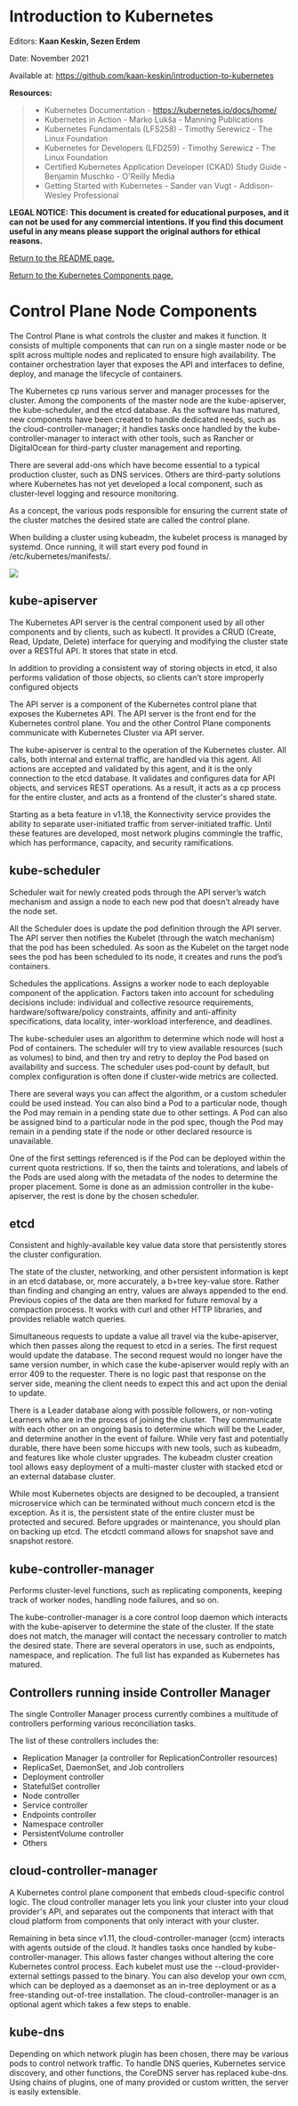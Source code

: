 # Introduction to Kubernetes

Editors: **Kaan Keskin, Sezen Erdem**

Date: November 2021

Available at: https://github.com/kaan-keskin/introduction-to-kubernetes

**Resources:**

> - Kubernetes Documentation - https://kubernetes.io/docs/home/
> - Kubernetes in Action - Marko Lukša - Manning Publications
> - Kubernetes Fundamentals (LFS258) - Timothy Serewicz - The Linux Foundation
> - Kubernetes for Developers (LFD259) - Timothy Serewicz - The Linux Foundation
> - Certified Kubernetes Application Developer (CKAD) Study Guide - Benjamin Muschko - O'Reilly Media
> - Getting Started with Kubernetes - Sander van Vugt - Addison-Wesley Professional

**LEGAL NOTICE: This document is created for educational purposes, and it can not be used for any commercial intentions. If you find this document useful in any means please support the original authors for ethical reasons.** 

[Return to the README page.](README.md)

[Return to the Kubernetes Components page.](KubernetesComponents.md)

# Control Plane Node Components

The Control Plane is what controls the cluster and makes it function. It consists of multiple components that can run on a single master node or be split across multiple nodes and replicated to ensure high availability. The container orchestration layer that exposes the API and interfaces to define, deploy, and manage the lifecycle of containers.

The Kubernetes cp runs various server and manager processes for the cluster. Among the components of the master node are the kube-apiserver, the kube-scheduler, and the etcd database. As the software has matured, new components have been created to handle dedicated needs, such as the cloud-controller-manager; it handles tasks once handled by the kube-controller-manager to interact with other tools, such as Rancher or DigitalOcean for third-party cluster management and reporting. 

There are several add-ons which have become essential to a typical production cluster, such as DNS services. Others are third-party solutions where Kubernetes has not yet developed a local component, such as cluster-level logging and resource monitoring.

As a concept, the various pods responsible for ensuring the current state of the cluster matches the desired state are called the control plane.

When building a cluster using kubeadm, the kubelet process is managed by systemd. Once running, it will start every pod found in /etc/kubernetes/manifests/.

<img src=".\images\p2_kubernetes_components.jpg"/>

## kube-apiserver

The Kubernetes API server is the central component used by all other components and by clients, such as kubectl. It provides a CRUD (Create, Read, Update, Delete) interface for querying and modifying the cluster state over a RESTful API. It stores that state in etcd.

In addition to providing a consistent way of storing objects in etcd, it also performs validation of those objects, so clients can’t store improperly configured objects 

The API server is a component of the Kubernetes control plane that exposes the Kubernetes API. The API server is the front end for the Kubernetes control plane. You and the other Control Plane components communicate with Kubernetes Cluster via API server.

The kube-apiserver is central to the operation of the Kubernetes cluster. All calls, both internal and external traffic, are handled via this agent. All actions are accepted and validated by this agent, and it is the only connection to the etcd database. It validates and configures data for API objects, and services REST operations. As a result, it acts as a cp process for the entire cluster, and acts as a frontend of the cluster's shared state.

Starting as a beta feature in v1.18, the Konnectivity service provides the ability to separate user-initiated traffic from server-initiated traffic. Until these features are developed, most network plugins commingle the traffic, which has performance, capacity, and security ramifications.

## kube-scheduler

Scheduler wait for newly created pods through the API server’s watch mechanism and assign a node to each new pod that doesn’t already have the node set.

All the Scheduler does is update the pod definition through the API server. The API server then notifies the Kubelet (through the watch mechanism) that the pod has been scheduled. As soon as the Kubelet on the target node sees the pod has been scheduled to its node, it creates and runs the pod’s containers.

Schedules the applications. Assigns a worker node to each deployable component of the application. Factors taken into account for scheduling decisions include: individual and collective resource requirements, hardware/software/policy constraints, affinity and anti-affinity specifications, data locality, inter-workload interference, and deadlines.

The kube-scheduler uses an algorithm to determine which node will host a Pod of containers. The scheduler will try to view available resources (such as volumes) to bind, and then try and retry to deploy the Pod based on availability and success. The scheduler uses pod-count by default, but complex configuration is often done if cluster-wide metrics are collected.

There are several ways you can affect the algorithm, or a custom scheduler could be used instead. You can also bind a Pod to a particular node, though the Pod may remain in a pending state due to other settings. A Pod can also be assigned bind to a particular node in the pod spec, though the Pod may remain in a pending state if the node or other declared resource is unavailable.

One of the first settings referenced is if the Pod can be deployed within the current quota restrictions. If so, then the taints and tolerations, and labels of the Pods are used along with the metadata of the nodes to determine the proper placement. Some is done as an admission controller in the kube-apiserver, the rest is done by the chosen scheduler.

## etcd

Consistent and highly-available key value data store that persistently stores the cluster configuration.

The state of the cluster, networking, and other persistent information is kept in an etcd database, or, more accurately, a b+tree key-value store. Rather than finding and changing an entry, values are always appended to the end. Previous copies of the data are then marked for future removal by a compaction process. It works with curl and other HTTP libraries, and provides reliable watch queries.

Simultaneous requests to update a value all travel via the kube-apiserver, which then passes along the request to etcd in a series. The first request would update the database. The second request would no longer have the same version number, in which case the kube-apiserver would reply with an error 409 to the requester. There is no logic past that response on the server side, meaning the client needs to expect this and act upon the denial to update.

There is a Leader database along with possible followers, or non-voting Learners who are in the process of joining the cluster.  They communicate with each other on an ongoing basis to determine which will be the Leader, and determine another in the event of failure. While very fast and potentially durable, there have been some hiccups with new tools, such as kubeadm, and features like whole cluster upgrades. The kubeadm cluster creation tool allows easy deployment of a multi-master cluster with stacked etcd or an external database cluster.

While most Kubernetes objects are designed to be decoupled, a transient microservice which can be terminated without much concern etcd is the exception. As it is, the persistent state of the entire cluster must be protected and secured. Before upgrades or maintenance, you should plan on backing up etcd. The etcdctl command allows for snapshot save and snapshot restore.

## kube-controller-manager

Performs cluster-level functions, such as replicating components, keeping track of worker nodes, handling node failures, and so on.

The kube-controller-manager is a core control loop daemon which interacts with the kube-apiserver to determine the state of the cluster. If the state does not match, the manager will contact the necessary controller to match the desired state. There are several operators in use, such as endpoints, namespace, and replication. The full list has expanded as Kubernetes has matured. 

## Controllers running inside Controller Manager

The single Controller Manager process currently combines a multitude of controllers performing various reconciliation tasks.

The list of these controllers includes the:

- Replication Manager (a controller for ReplicationController resources)
- ReplicaSet, DaemonSet, and Job controllers
- Deployment controller
- StatefulSet controller
- Node controller
- Service controller
- Endpoints controller
- Namespace controller
- PersistentVolume controller
- Others

## cloud-controller-manager

A Kubernetes control plane component that embeds cloud-specific control logic. The cloud controller manager lets you link your cluster into your cloud provider's API, and separates out the components that interact with that cloud platform from components that only interact with your cluster.

Remaining in beta since v1.11, the cloud-controller-manager (ccm) interacts with agents outside of the cloud. It handles tasks once handled by kube-controller-manager. This allows faster changes without altering the core Kubernetes control process. Each kubelet must use the --cloud-provider-external settings passed to the binary. You can also develop your own ccm, which can be deployed as a daemonset as an in-tree deployment or as a free-standing out-of-tree installation. The cloud-controller-manager is an optional agent which takes a few steps to enable.

## kube-dns

Depending on which network plugin has been chosen, there may be various pods to control network traffic. To handle DNS queries, Kubernetes service discovery, and other functions, the CoreDNS server has replaced kube-dns. Using chains of plugins, one of many provided or custom written, the server is easily extensible.
